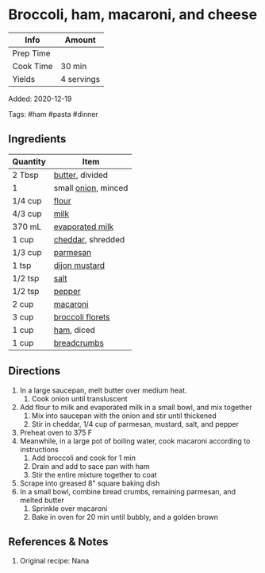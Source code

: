 # Broccoli, ham, macaroni, and cheese

| Info      | Amount     |
| --------- | ---------- |
| Prep Time |            |
| Cook Time | 30 min     |
| Yields    | 4 servings |

Added: 2020-12-19

Tags: #ham #pasta #dinner

## Ingredients

| Quantity | Item                                                  |
| -------- | ----------------------------------------------------- |
| 2 Tbsp   | [butter](../_ingredients/butter.md), divided          |
| 1        | small [onion](../_ingredients/onion.md), minced       |
| 1/4 cup  | [flour](../_ingredients/flour.md)                     |
| 4/3 cup  | [milk](../_ingredients/milk.md)                       |
| 370 mL   | [evaporated milk](../_ingredients/evaporated-milk.md) |
| 1 cup    | [cheddar](../_ingredients/cheddar.md), shredded       |
| 1/3 cup  | [parmesan](../_ingredients/parmesan.md)               |
| 1 tsp    | [dijon mustard](../_ingredients/dijon%20mustard.md)   |
| 1/2 tsp  | [salt](../_ingredients/salt.md)                       |
| 1/2 tsp  | [pepper](../_ingredients/pepper.md)                   |
| 2 cup    | [macaroni](../_ingredients/macaroni.md)               |
| 3 cup    | [broccoli florets](../_ingredients/broccoli.md)       |
| 1 cup    | [ham](../_ingredients/ham.md), diced                  |
| 1 cup    | [breadcrumbs](../_ingredients/breadcrumbs.md)         |

## Directions

1. In a large saucepan, melt butter over medium heat.
    1. Cook onion until transluscent
2. Add flour to milk and evaporated milk in a small bowl, and mix together
    1. Mix into saucepan with the onion and stir until thickened
    2. Stir in cheddar, 1/4 cup of parmesan, mustard, salt, and pepper
3. Preheat oven to 375 F
4. Meanwhile, in a large pot of boiling water, cook macaroni according to instructions
    1. Add broccoli and cook for 1 min
    2. Drain and add to sace pan with ham
    3. Stir the entire mixture together to coat
5. Scrape into greased 8" square baking dish
6. In a small bowl, combine bread crumbs, remaining parmesan, and melted butter
    1. Sprinkle over macaroni
    2. Bake in oven for 20 min until bubbly, and a golden brown

## References & Notes

1. Original recipe: Nana
